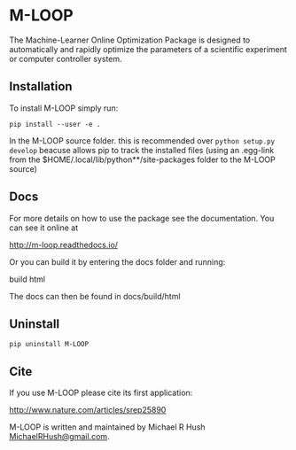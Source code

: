 # M-LOOP

The Machine-Learner Online Optimization Package is designed to automatically and rapidly optimize the parameters of a scientific experiment or computer controller system.

## Installation

To install M-LOOP simply run:

    pip install --user -e .

In the M-LOOP source folder. this is recommended over `python setup.py develop` beacuse allows pip to track the installed files (using an .egg-link from the $HOME/.local/lib/python**/site-packages folder to the M-LOOP source)

## Docs

For more details on how to use the package see the documentation. You can see it online at

http://m-loop.readthedocs.io/

Or you can build it by entering the docs folder and running:

build html

The docs can then be found in docs/build/html

## Uninstall

    pip uninstall M-LOOP

## Cite

If you use M-LOOP please cite its first application:

http://www.nature.com/articles/srep25890

M-LOOP is written and maintained by Michael R Hush MichaelRHush@gmail.com.
